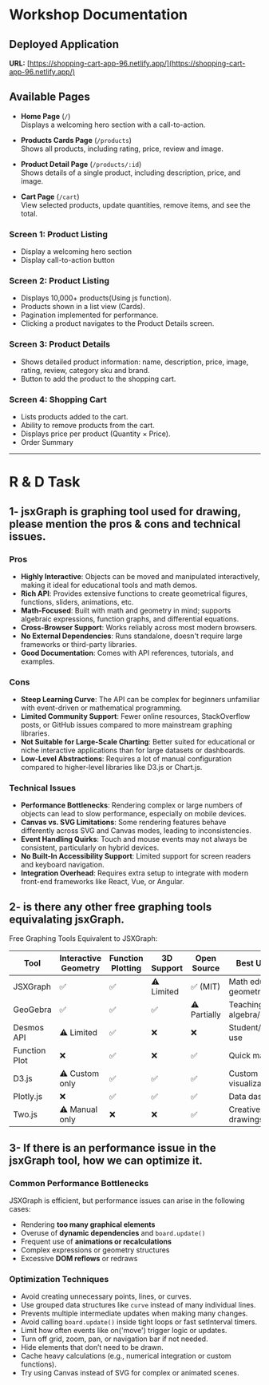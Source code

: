 
# Workshop Documentation

## Deployed Application  
**URL:** [https://shopping-cart-app-96.netlify.app/](https://shopping-cart-app-96.netlify.app/)

## Available Pages

- **Home Page** (`/`)  
  Displays a welcoming hero section with a call-to-action.

- **Products Cards Page** (`/products`)  
  Shows all products, including rating, price, review and image.

- **Product Detail Page** (`/products/:id`)  
  Shows details of a single product, including description, price, and image.

- **Cart Page** (`/cart`)  
  View selected products, update quantities, remove items, and see the total.

### Screen 1: Product Listing
- Display a welcoming hero section 
- Display call-to-action button


### Screen 2: Product Listing
- Displays 10,000+ products(Using js function).
- Products shown in a list view (Cards).
- Pagination implemented for performance.
- Clicking a product navigates to the Product Details screen.

### Screen 3: Product Details
- Shows detailed product information: name, description, price, image, rating, review, category sku and brand.
- Button to add the product to the shopping cart.

### Screen 4: Shopping Cart
- Lists products added to the cart.
- Ability to remove products from the cart.
- Displays price per product (Quantity × Price).
- Order Summary


-------------------------------------------------------------------------------------------------------------------------

# R & D Task

## 1- jsxGraph is graphing tool used for drawing, please mention the pros & cons and technical issues.

### Pros

- **Highly Interactive**: Objects can be moved and manipulated interactively, making it ideal for educational tools and math demos.
- **Rich API**: Provides extensive functions to create geometrical figures, functions, sliders, animations, etc.
- **Math-Focused**: Built with math and geometry in mind; supports algebraic expressions, function graphs, and differential equations.
- **Cross-Browser Support**: Works reliably across most modern browsers.
- **No External Dependencies**: Runs standalone, doesn't require large frameworks or third-party libraries.
- **Good Documentation**: Comes with API references, tutorials, and examples.

### Cons

- **Steep Learning Curve**: The API can be complex for beginners unfamiliar with event-driven or mathematical programming.
- **Limited Community Support**: Fewer online resources, StackOverflow posts, or GitHub issues compared to more mainstream graphing libraries.
- **Not Suitable for Large-Scale Charting**: Better suited for educational or niche interactive applications than for large datasets or dashboards.
- **Low-Level Abstractions**: Requires a lot of manual configuration compared to higher-level libraries like D3.js or Chart.js.

### Technical Issues

- **Performance Bottlenecks**: Rendering complex or large numbers of objects can lead to slow performance, especially on mobile devices.
- **Canvas vs. SVG Limitations**: Some rendering features behave differently across SVG and Canvas modes, leading to inconsistencies.
- **Event Handling Quirks**: Touch and mouse events may not always be consistent, particularly on hybrid devices.
- **No Built-In Accessibility Support**: Limited support for screen readers and keyboard navigation.
- **Integration Overhead**: Requires extra setup to integrate with modern front-end frameworks like React, Vue, or Angular.


## 2- is there any other free graphing tools equivalating jsxGraph.

Free Graphing Tools Equivalent to JSXGraph:

| Tool         | Interactive Geometry  | Function Plotting  | 3D Support  | Open Source   | Best Use Case               |
|--------------|-----------------------|--------------------|-------------|---------------|-----------------------------|
| JSXGraph     | ✅                   | ✅                 | ⚠️ Limited  | ✅ (MIT)     | Math education, geometry    |
| GeoGebra     | ✅                   | ✅                 | ✅          | ⚠️ Partially | Teaching, algebra/geometry  |
| Desmos API   | ⚠️ Limited           | ✅                 | ❌          | ❌           | Student/classroom use       |
| Function Plot| ❌                   | ✅                 | ❌          | ✅           | Quick math plots            |
| D3.js        | ⚠️ Custom only       | ✅                 | ✅          | ✅           | Custom visualizations       |
| Plotly.js    | ❌                   | ✅                 | ✅          | ✅           | Data dashboards             |
| Two.js       | ⚠️ Manual only       | ❌                 | ❌          | ✅           | Creative/animated drawings  |




## 3- If there is an performance issue in the jsxGraph tool, how we can optimize it.


### Common Performance Bottlenecks

JSXGraph is efficient, but performance issues can arise in the following cases:

- Rendering **too many graphical elements**
- Overuse of **dynamic dependencies** and `board.update()`
- Frequent use of **animations or recalculations**
- Complex expressions or geometry structures
- Excessive **DOM reflows** or redraws

### Optimization Techniques

- Avoid creating unnecessary points, lines, or curves.
- Use grouped data structures like `curve` instead of many individual lines.
- Prevents multiple intermediate updates when making many changes.
- Avoid calling `board.update()` inside tight loops or fast setInterval timers.
- Limit how often events like on('move') trigger logic or updates.
- Turn off grid, zoom, pan, or navigation bar if not needed.
- Hide elements that don’t need to be drawn.
- Cache heavy calculations (e.g., numerical integration or custom functions). 
- Try using Canvas instead of SVG for complex or animated scenes.



